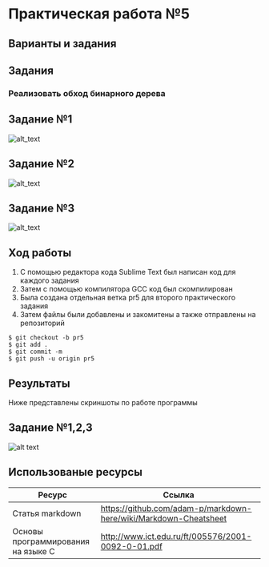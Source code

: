 # Практическая работа №5
## Варианты и задания
## Задания
### Реализовать обход бинарного дерева
## Задание №1
![alt_text](https://pp.userapi.com/c850536/v850536982/f0667/WVXF5E5XroQ.jpg)
## Задание №2
![alt_text](https://pp.userapi.com/c850536/v850536982/f066f/GV4k37N8Ow8.jpg)
## Задание №3
![alt_text](https://pp.userapi.com/c850536/v850536982/f0677/1iOEqtRUipU.jpg)
## Ход работы
1. С помощью редактора кода Sublime Text был написан код для каждого задания
2. Затем с помощью компилятора GCC код был скомпилирован
3. Была создана отдельная ветка pr5 для второго практического задания
4. Затем файлы были добавлены и закомитены а также отправлены на репозиторий
```
$ git checkout -b pr5
$ git add .
$ git commit -m
$ git push -u origin pr5
```
## Результаты
Ниже представлены скриншоты по работе программы
## Задание №1,2,3
![alt text](https://pp.userapi.com/c849028/v849028007/16a9f8/N7UUlEAacyg.jpg)

## Использованые ресурсы

| Ресурс          | Ссылка                                                           |
| ------------    | -----------------------------------------------------------------|
| Статья markdown | https://github.com/adam-p/markdown-here/wiki/Markdown-Cheatsheet |
| Основы программирования на языке С         | http://www.ict.edu.ru/ft/005576/2001-0092-0-01.pdf               |

